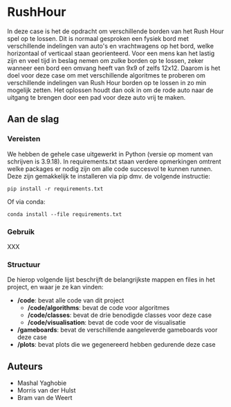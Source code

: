 # RushHour

In deze case is het de opdracht om verschillende borden van het Rush Hour spel op te lossen. Dit is normaal gesproken een fysiek bord met verschillende indelingen van auto's en vrachtwagens op het bord, welke horizontaal of verticaal staan georienteerd. Voor een mens kan het lastig zijn en veel tijd in beslag nemen om zulke borden op te lossen, zeker wanneer een bord een omvang heeft van 9x9 of zelfs 12x12. Daarom is het doel voor deze case om met verschillende algoritmes te proberen om verschillende indelingen van Rush Hour borden op te lossen in zo min mogelijk zetten. Het oplossen houdt dan ook in om de rode auto naar de uitgang te brengen door een pad voor deze auto vrij te maken.

## Aan de slag

### Vereisten

We hebben de gehele case uitgewerkt in Python (versie op moment van schrijven is 3.9.18). In requirements.txt staan verdere opmerkingen omtrent welke packages er nodig zijn om alle code succesvol te kunnen runnen. Deze zijn gemakkelijk te installeren via pip dmv. de volgende instructie:

```
pip install -r requirements.txt
```

Of via conda:

```
conda install --file requirements.txt
```

### Gebruik

XXX

### Structuur

De hierop volgende lijst beschrijft de belangrijkste mappen en files in het project, en waar je ze kan vinden:

- **/code**: bevat alle code van dit project
  - **/code/algorithms**: bevat de code voor algoritmes
  - **/code/classes**: bevat de drie benodigde classes voor deze case
  - **/code/visualisation**: bevat de code voor de visualisatie
- **/gameboards**: bevat de verschillende aangeleverde gameboards voor deze case
- **/plots**: bevat plots die we gegenereerd hebben gedurende deze case

## Auteurs
  - Mashal Yaghobie
  - Morris van der Hulst
  - Bram van de Weert
